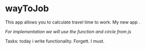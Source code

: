 # wayToJob

This app allows you to calculate travel time to work. 
My new app .

<i>For implementation we will use the function and circle from js</i>

Tasks:
 today i write functionality. Forgett. I must.
